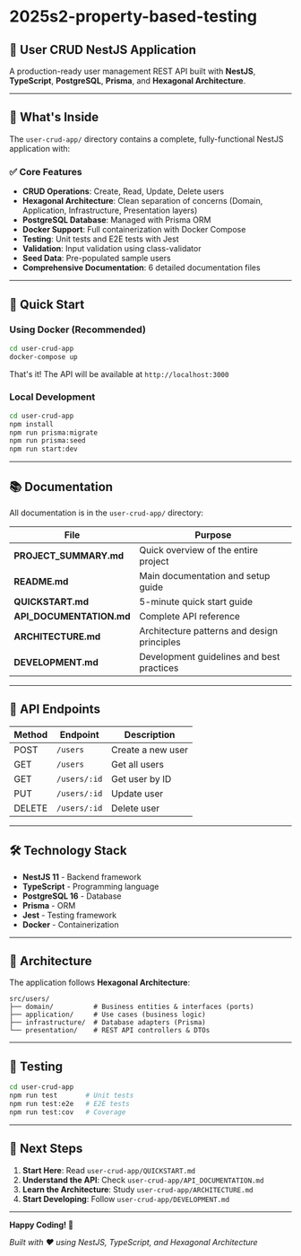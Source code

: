 # 2025s2-property-based-testing

## 🎉 User CRUD NestJS Application

A production-ready user management REST API built with **NestJS**, **TypeScript**, **PostgreSQL**, **Prisma**, and **Hexagonal Architecture**.

---

## 📂 What's Inside

The `user-crud-app/` directory contains a complete, fully-functional NestJS application with:

### ✅ Core Features
- **CRUD Operations**: Create, Read, Update, Delete users
- **Hexagonal Architecture**: Clean separation of concerns (Domain, Application, Infrastructure, Presentation layers)
- **PostgreSQL Database**: Managed with Prisma ORM
- **Docker Support**: Full containerization with Docker Compose
- **Testing**: Unit tests and E2E tests with Jest
- **Validation**: Input validation using class-validator
- **Seed Data**: Pre-populated sample users
- **Comprehensive Documentation**: 6 detailed documentation files

---

## 🚀 Quick Start

### Using Docker (Recommended)

```bash
cd user-crud-app
docker-compose up
```

That's it! The API will be available at `http://localhost:3000`

### Local Development

```bash
cd user-crud-app
npm install
npm run prisma:migrate
npm run prisma:seed
npm run start:dev
```

---

## 📚 Documentation

All documentation is in the `user-crud-app/` directory:

| File | Purpose |
|------|---------|
| **PROJECT_SUMMARY.md** | Quick overview of the entire project |
| **README.md** | Main documentation and setup guide |
| **QUICKSTART.md** | 5-minute quick start guide |
| **API_DOCUMENTATION.md** | Complete API reference |
| **ARCHITECTURE.md** | Architecture patterns and design principles |
| **DEVELOPMENT.md** | Development guidelines and best practices |

---

## 📡 API Endpoints

| Method | Endpoint | Description |
|--------|----------|-------------|
| POST | `/users` | Create a new user |
| GET | `/users` | Get all users |
| GET | `/users/:id` | Get user by ID |
| PUT | `/users/:id` | Update user |
| DELETE | `/users/:id` | Delete user |

---

## 🛠️ Technology Stack

- **NestJS 11** - Backend framework
- **TypeScript** - Programming language
- **PostgreSQL 16** - Database
- **Prisma** - ORM
- **Jest** - Testing framework
- **Docker** - Containerization

---

## 🎯 Architecture

The application follows **Hexagonal Architecture**:

```
src/users/
├── domain/          # Business entities & interfaces (ports)
├── application/     # Use cases (business logic)
├── infrastructure/  # Database adapters (Prisma)
└── presentation/    # REST API controllers & DTOs
```

---

## 🧪 Testing

```bash
cd user-crud-app
npm run test       # Unit tests
npm run test:e2e   # E2E tests
npm run test:cov   # Coverage
```

---

## 📖 Next Steps

1. **Start Here**: Read `user-crud-app/QUICKSTART.md`
2. **Understand the API**: Check `user-crud-app/API_DOCUMENTATION.md`
3. **Learn the Architecture**: Study `user-crud-app/ARCHITECTURE.md`
4. **Start Developing**: Follow `user-crud-app/DEVELOPMENT.md`

---

**Happy Coding! 🚀**

*Built with ❤️ using NestJS, TypeScript, and Hexagonal Architecture*